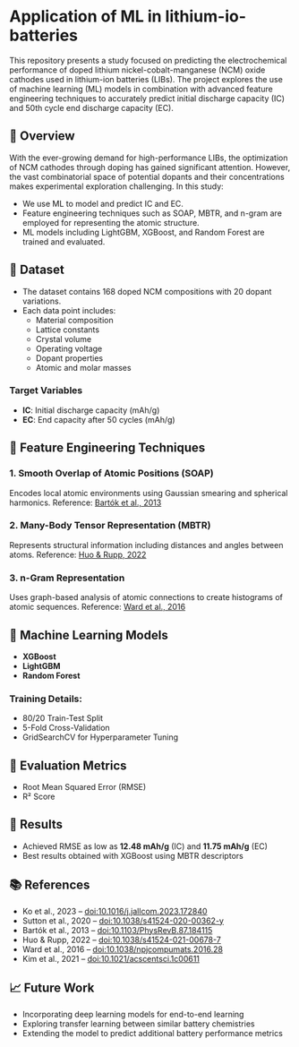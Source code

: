 # Application of ML in lithium-io-batteries

This repository presents a study focused on predicting the electrochemical performance of doped lithium nickel-cobalt-manganese (NCM) oxide cathodes used in lithium-ion batteries (LIBs). The project explores the use of machine learning (ML) models in combination with advanced feature engineering techniques to accurately predict initial discharge capacity (IC) and 50th cycle end discharge capacity (EC).

## 📌 Overview

With the ever-growing demand for high-performance LIBs, the optimization of NCM cathodes through doping has gained significant attention. However, the vast combinatorial space of potential dopants and their concentrations makes experimental exploration challenging. In this study:

- We use ML to model and predict IC and EC.
- Feature engineering techniques such as SOAP, MBTR, and n-gram are employed for representing the atomic structure.
- ML models including LightGBM, XGBoost, and Random Forest are trained and evaluated.

## 📂 Dataset

- The dataset contains 168 doped NCM compositions with 20 dopant variations.
- Each data point includes:
  - Material composition
  - Lattice constants
  - Crystal volume
  - Operating voltage
  - Dopant properties
  - Atomic and molar masses

### Target Variables
- **IC**: Initial discharge capacity (mAh/g)
- **EC**: End capacity after 50 cycles (mAh/g)

## 🔧 Feature Engineering Techniques

### 1. Smooth Overlap of Atomic Positions (SOAP)
Encodes local atomic environments using Gaussian smearing and spherical harmonics.
Reference: [Bartók et al., 2013](https://doi.org/10.1103/PhysRevB.87.184115)

### 2. Many-Body Tensor Representation (MBTR)
Represents structural information including distances and angles between atoms.
Reference: [Huo & Rupp, 2022](https://doi.org/10.1038/s41524-021-00678-7)

### 3. n-Gram Representation
Uses graph-based analysis of atomic connections to create histograms of atomic sequences.
Reference: [Ward et al., 2016](https://doi.org/10.1038/npjcompumats.2016.28)

## 🤖 Machine Learning Models

- **XGBoost**
- **LightGBM**
- **Random Forest**

### Training Details:
- 80/20 Train-Test Split
- 5-Fold Cross-Validation
- GridSearchCV for Hyperparameter Tuning

## 🧪 Evaluation Metrics

- Root Mean Squared Error (RMSE)
- R² Score

## 📝 Results

- Achieved RMSE as low as **12.48 mAh/g** (IC) and **11.75 mAh/g** (EC)
- Best results obtained with XGBoost using MBTR descriptors

## 📚 References

- Ko et al., 2023 – [doi:10.1016/j.jallcom.2023.172840](https://doi.org/10.1016/j.jallcom.2023.172840)
- Sutton et al., 2020 – [doi:10.1038/s41524-020-00362-y](https://doi.org/10.1038/s41524-020-00362-y)
- Bartók et al., 2013 – [doi:10.1103/PhysRevB.87.184115](https://doi.org/10.1103/PhysRevB.87.184115)
- Huo & Rupp, 2022 – [doi:10.1038/s41524-021-00678-7](https://doi.org/10.1038/s41524-021-00678-7)
- Ward et al., 2016 – [doi:10.1038/npjcompumats.2016.28](https://doi.org/10.1038/npjcompumats.2016.28)
- Kim et al., 2021 – [doi:10.1021/acscentsci.1c00611](https://doi.org/10.1021/acscentsci.1c00611)

## 📈 Future Work

- Incorporating deep learning models for end-to-end learning
- Exploring transfer learning between similar battery chemistries
- Extending the model to predict additional battery performance metrics

